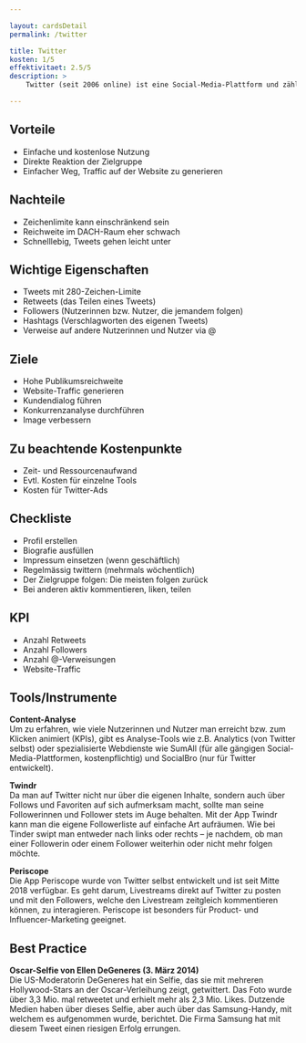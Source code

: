 ```yaml
---

layout: cardsDetail
permalink: /twitter

title: Twitter
kosten: 1/5
effektivitaet: 2.5/5
description: >
    Twitter (seit 2006 online) ist eine Social-Media-Plattform und zählt weltweit 330 Mio. aktive Nutzerinnen und Nutzer. Sie muss sich jedoch mit sinkenden Nutzerzahlen und geringerer Popularität in Europa auseinandersetzen. Angemeldete Nutzerinnen und Nutzer können kostenlos Kurznachrichten, Bilder und Kurzvideos verbreiten. Mittels Hashtags sowie durch Verweise auf andere Nutzerinnen und Nutzer kann eine grössere Reichweite erzielt werden. Die Personen werden ganz gezielt angesprochen. Mit eingebetteten Links kann auf eigene Websites/Blogs aufmerksam gemacht werden. Ebenfalls möglich ist die Schaltung von Ads.

---
```


## Vorteile
- Einfache und kostenlose Nutzung
- Direkte Reaktion der Zielgruppe
- Einfacher Weg, Traffic auf der Website zu generieren

## Nachteile
- Zeichenlimite kann einschränkend sein
- Reichweite im DACH-Raum eher schwach
- Schnelllebig, Tweets gehen leicht unter

## Wichtige Eigenschaften
- Tweets mit 280-Zeichen-Limite
- Retweets (das Teilen eines Tweets)
- Followers (Nutzerinnen bzw. Nutzer, die jemandem folgen)
- Hashtags (Verschlagworten des eigenen Tweets)
- Verweise auf andere Nutzerinnen und Nutzer via @

## Ziele
- Hohe Publikumsreichweite
- Website-Traffic generieren
- Kundendialog führen
- Konkurrenzanalyse durchführen
- Image verbessern

## Zu beachtende Kostenpunkte
- Zeit- und Ressourcenaufwand
- Evtl. Kosten für einzelne Tools
- Kosten für Twitter-Ads

## Checkliste
- Profil erstellen
- Biografie ausfüllen
- Impressum einsetzen (wenn geschäftlich)
- Regelmässig twittern (mehrmals wöchentlich) 
- Der Zielgruppe folgen: Die meisten folgen zurück
- Bei anderen aktiv kommentieren, liken, teilen

## KPI
- Anzahl Retweets
- Anzahl Followers
- Anzahl @-Verweisungen
- Website-Traffic

## Tools/Instrumente  

**Content-Analyse**  
Um zu erfahren, wie viele Nutzerinnen und Nutzer man erreicht bzw. zum Klicken animiert (KPIs), gibt es Analyse-Tools wie z.B. Analytics (von Twitter selbst) oder spezialisierte Webdienste wie SumAll (für alle gängigen Social-Media-Plattformen, kostenpflichtig) und SocialBro (nur für Twitter entwickelt).

**Twindr**  
Da man auf Twitter nicht nur über die eigenen Inhalte, sondern auch über Follows und Favoriten auf sich aufmerksam macht, sollte man seine Followerinnen und Follower stets im Auge behalten. Mit der App Twindr kann man die eigene Followerliste auf einfache Art aufräumen. Wie bei Tinder swipt man entweder nach links oder rechts – je nachdem, ob man einer Followerin oder einem Follower weiterhin oder nicht mehr folgen möchte.

**Periscope**  
Die App Periscope wurde von Twitter selbst entwickelt und ist seit Mitte 2018 verfügbar. Es geht darum, Livestreams direkt auf Twitter zu posten und mit den Followers, welche den Livestream zeitgleich kommentieren können, zu interagieren. Periscope ist besonders für Product- und Influencer-Marketing geeignet.

## Best Practice

**Oscar-Selfie von Ellen DeGeneres (3. März 2014)**  
Die US-Moderatorin DeGeneres hat ein Selfie, das sie mit mehreren Hollywood-Stars an der Oscar-Verleihung zeigt, getwittert. Das Foto wurde über 3,3 Mio. mal retweetet und erhielt mehr als 2,3 Mio. Likes. Dutzende Medien haben über dieses Selfie, aber auch über das Samsung-Handy, mit welchem es aufgenommen wurde, berichtet. Die Firma Samsung hat mit diesem Tweet einen riesigen Erfolg errungen.